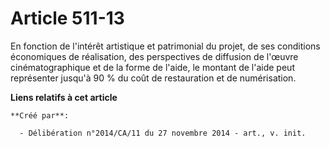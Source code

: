 # Article 511-13

En fonction de l'intérêt artistique et patrimonial du projet, de ses conditions économiques de réalisation, des perspectives
de diffusion de l'œuvre cinématographique et de la forme de l'aide, le montant de l'aide peut représenter jusqu'à 90 % du
coût de restauration et de numérisation.

**Liens relatifs à cet article**

	**Créé par**:

	  - Délibération n°2014/CA/11 du 27 novembre 2014 - art., v. init.

